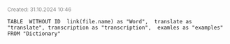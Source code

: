 
<span style="font-size:12px; color:#888888;">Created: 31.10.2024 10:46</span>

```dataview
TABLE  WITHOUT ID  link(file.name) as "Word",  translate as "translate", transcription as "transcription",  examles as "examples"
FROM "Dictionary"
 ```
 
 